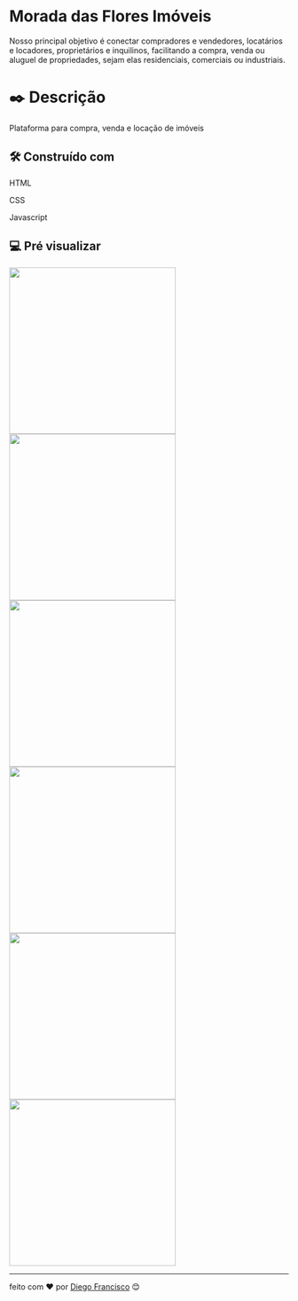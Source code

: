 # Morada das Flores Imóveis
Nosso principal objetivo é conectar compradores e vendedores, locatários e locadores, proprietários e inquilinos, facilitando a compra, venda ou aluguel de propriedades, sejam elas residenciais, comerciais ou industriais.

# ✒️ Descrição

Plataforma para compra, venda e locação de imóveis

## 🛠️ Construído com
HTML 

CSS
 
Javascript

## 💻 Pré visualizar
 <img src="./assets/1.jpg" width="300" />
 <img src="./assets/2.jpg" width="300" />
 <img src="./assets/3.jpg" width="300" />
 <img src="./assets/4.jpg" width="300" />
 <img src="./assets/5.jpg" width="300" />
 <img src="./assets/6.jpg" width="300" />

 

---
feito com ❤️ por [Diego Francisco](https://gist.github.com/diego4w) 😊
